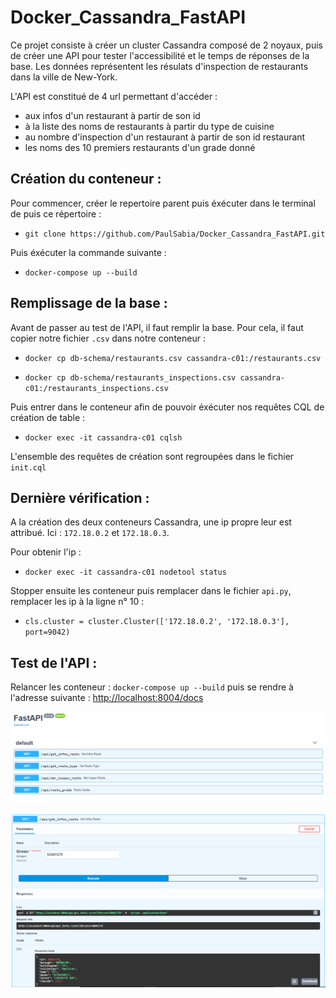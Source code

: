# Docker_Cassandra_FastAPI

Ce projet consiste à créer un cluster Cassandra composé de 2 noyaux, puis de créer une API pour tester l'accessibilité et le temps de réponses de la base. Les données représentent les résulats d'inspection de restaurants dans la ville de New-York.

L'API est constitué de 4 url permettant d'accéder :
* aux infos d'un restaurant à partir de son id
* à la liste des noms de restaurants à partir du type de cuisine
* au nombre d'inspection d'un restaurant à partir de son id restaurant
* les noms des 10 premiers restaurants d'un grade donné

## Création du conteneur :

Pour commencer, créer le repertoire parent puis éxécuter dans le terminal de puis ce répertoire :

* `git clone https://github.com/PaulSabia/Docker_Cassandra_FastAPI.git`

Puis éxécuter la commande suivante :

* `docker-compose up --build`


## Remplissage de la base :

Avant de passer au test de l'API, il faut remplir la base. Pour cela, il faut copier notre fichier `.csv` dans notre conteneur :

* `docker cp db-schema/restaurants.csv cassandra-c01:/restaurants.csv`

* `docker cp db-schema/restaurants_inspections.csv cassandra-c01:/restaurants_inspections.csv`

Puis entrer dans le conteneur afin de pouvoir éxécuter nos requêtes CQL de création de table :

* `docker exec -it cassandra-c01 cqlsh`

L'ensemble des requêtes de création sont regroupées dans le fichier `init.cql`


## Dernière vérification :

A la création des deux conteneurs Cassandra, une ip propre leur est attribué. Ici : `172.18.0.2` et `172.18.0.3`. 

Pour obtenir l'ip : 

* `docker exec -it cassandra-c01 nodetool status`

Stopper ensuite les conteneur puis remplacer dans le fichier `api.py`, remplacer les ip à la ligne n° 10 :

* `cls.cluster = cluster.Cluster(['172.18.0.2', '172.18.0.3'], port=9042)`

## Test de l'API :

Relancer les conteneur : `docker-compose up --build` puis se rendre à l'adresse suivante : [http://localhost:8004/docs](http://localhost:8004/docs)

![](FastAPI.PNG)

![](test_FastAPI.PNG)
